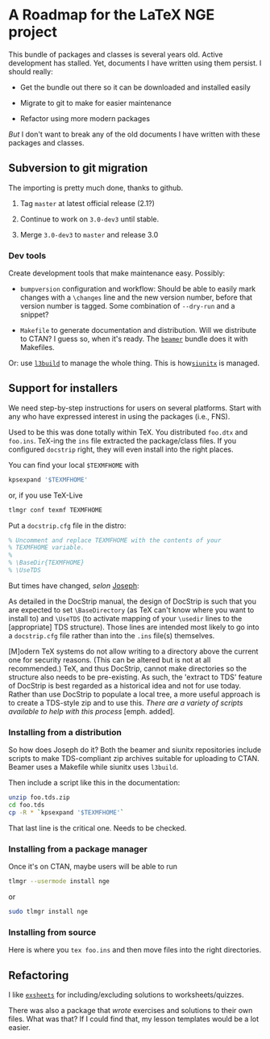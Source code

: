 # A Roadmap for the LaTeX NGE project

This bundle of packages and classes is several years old.  Active
development has stalled.  Yet, documents I have written using them persist.  I should really:

* Get the bundle out there so it can be downloaded and installed
  easily

* Migrate to git to make for easier maintenance

* Refactor using more modern packages

*But* I don't want to break any of the old documents I have 
written with these packages and classes.

## Subversion to git migration

The importing is pretty much done, thanks to github.  

1. Tag `master` at latest official release (2.1?)

2. Continue to work on `3.0-dev3` until stable.

3. Merge `3.0-dev3` to `master` and release 3.0

### Dev tools

Create development tools that make maintenance easy.  Possibly: 

* `bumpversion` configuration and workflow: Should be able to easily mark
  changes with a `\changes` line and the new version number, before that version
  number is tagged.  Some combination of `--dry-run` and a snippet?

* `Makefile` to generate documentation and distribution.  Will we distribute to
  CTAN?  I guess so, when it's ready.  The
  [`beamer`](https://githumb.com/josephwright/beamer) bundle does it with
  Makefiles.

Or: use [`l3build`](http://ctan.org/pkg/l3build) to manage the whole thing.
This is how[`siunitx`](https://github.com/josephwright/siutnix) is managed.

## Support for installers

We need step-by-step instructions for users on several platforms.  Start with
any who have expressed interest in using the packages (i.e., FNS).  

Used to be this was done totally within TeX.  You distributed `foo.dtx` and
`foo.ins`.  TeX-ing the `ins` file extracted the package/class files.  If you
configured `docstrip` right, they will even install into the right places.

You can find your local `$TEXMFHOME` with

```bash
kpsexpand '$TEXMFHOME'
```

or, if you use TeX-Live

```bash
tlmgr conf texmf TEXMFHOME
```

Put a `docstrip.cfg` file in the distro:

```tex
% Uncomment and replace TEXMFHOME with the contents of your
% TEXMFHOME variable.
%
% \BaseDir{TEXMFHOME}
% \UseTDS
```

But times have changed, *selon* [Joseph](https://tex.stackexchange.com/a/240379/1402):

  As detailed in the DocStrip manual, the design of DocStrip is such that you
  are expected to set `\BaseDirectory` (as TeX can't know where you want to
  install to) and `\UseTDS` (to activate mapping of your `\usedir` lines to the
  \[appropriate\] TDS structure). Those lines are intended most likely to go into
  a `docstrip.cfg` file rather than into the `.ins` file(s) themselves.

  \[M\]odern TeX systems do not allow writing to a directory above the current one
  for security reasons. (This can be altered but is not at all recommended.)
  TeX, and thus DocStrip, cannot make directories so the structure also needs to
  be pre-existing. As such, the 'extract to TDS' feature of DocStrip is best
  regarded as a historical idea and not for use today. Rather than use DocStrip
  to populate a local tree, a more useful approach is to create a TDS-style zip
  and to use this. *There are a variety of scripts available to help with this
  process* [emph. added].

### Installing from a distribution  

So how does Joseph do it?  Both the beamer and siunitx repositories include scripts to make TDS-compliant zip archives suitable for uploading to CTAN.  Beamer uses a Makefile while siunitx uses `l3build`.  

Then include a script like this in the documentation:

```bash
unzip foo.tds.zip
cd foo.tds
cp -R * `kpsexpand '$TEXMFHOME'`
```
That last line is the critical one.  Needs to be checked.

### Installing from a package manager

Once it's on CTAN, maybe users will be able to run

```bash
tlmgr --usermode install nge
```

or

```bash
sudo tlmgr install nge
```

### Installing from source

Here is where you `tex foo.ins` and then move files into the right directories.

## Refactoring

I like [`exsheets`](http://ctan.org/pkg/exsheets) for including/excluding solutions to worksheets/quizzes.

There was also a package that *wrote* exercises and solutions to their own
files.  What was that?  If I could find that, my lesson templates would be a lot
easier.
